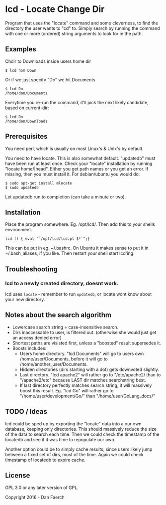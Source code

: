 # lcd - Locate Change Dir

Program that uses the "locate" command and some cleverness, to find the directory the user wants to "cd" to. Simply search by running the command with one or more (ordered) string arguments to look for in the path.

Examples
--------

Chdir to Downloads inside users home dir

    $ lcd hom Down

Or if we just specify "Do" we hit Documents 

    $ lcd Do
    /home/dan/Documents

Everytime you re-run the command, it'll pick the next likely candidate, based on current-dir:

    $ lcd Do
    /home/dan/Downloads




Prerequisites
-------------

You need perl, which is usually on most Linux's & Unix's by default.

You need to have locate. This is also somewhat default. "updatedb" must have been run at least once. Check your "locate" installation by running "locate home/|head". Either you get path names or you get an error. If missing, then you must install it. For debian/ubuntu you would do:

    $ sudo apt-get install mlocate
    $ sudo updatedb

Let updatedb run to completion (can take a minute or two).

Installation
------------


Place the program somewhere. Eg. /opt/lcd/. Then add this to your shells environment.

    lcd () { eval "`/opt/lcd/lcd.pl $*`";}


This can be put in eg. ~/.bashrc. On Ubuntu it makes sense to put it in ~/.bash_aliases, if you like. Then restart your shell start lcd'ing.


Troubleshooting
----------------

### lcd to a newly created directory, doesnt work.
 lcd uses `locate` - remember to run `updatedb`, or locate wont know about your new directory.


Notes about the search algorithm
------------------

 * Lowercase search string = case-insensitive search. 
 * Dirs inaccessable to user, is filtered out. (otherwise she would just get an access denied error)
 * Shortest paths are visisted first, unless a "boosted" result supersedes it.
 * Boosts includes:
     * Users home directory. "lcd Documents" will go to users own /home/user/Documents, before it will go to /home/another_user/Documents.
     * Hidden directories (dirs starting with a dot) gets downvoted slightly.
     * Last directory. "lcd apache2" will rather go to "/etc/apache2/ than to "/apache2/etc" because LAST dir matches searchstring best.
     * If last directory perfectly matches search string, it will massively boost this result. Eg. "lcd Go" will rather go to "/home/user/development/Go/" than
       "/home/user/GoLang_docs/"


TODO / Ideas
------------

lcd could be sped up by exporting the "locate" data into a our own database, keeping only directories. This should massively reduce the size of the data to search
each time. Then we could check the timestamp of the locatedb and see if it was time to repopulate our own.

Another option could be to simply cache results, since users likely jump between a fixed set of dirs, most of the time. Again we could check timestamp of locatedb to expire cache.

License
-------

GPL 3.0 or any later version of GPL.

Copyright 2016 - Dan Faerch

